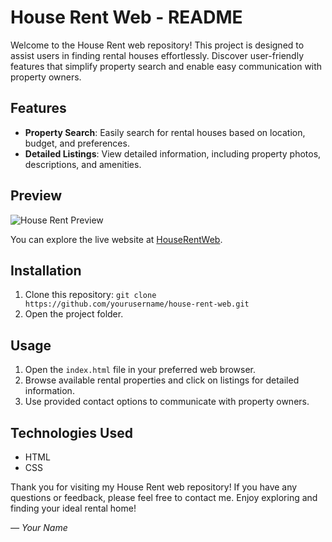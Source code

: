 # House Rent Web - README

Welcome to the House Rent web repository! This project is designed to assist users in finding rental houses effortlessly. Discover user-friendly features that simplify property search and enable easy communication with property owners.

## Features

- **Property Search**: Easily search for rental houses based on location, budget, and preferences.
- **Detailed Listings**: View detailed information, including property photos, descriptions, and amenities.


## Preview

![House Rent Preview](preview.png)

You can explore the live website at [HouseRentWeb](https://yourwebsiteurl.com).

## Installation

1. Clone this repository: `git clone https://github.com/yourusername/house-rent-web.git`
2. Open the project folder.

## Usage

1. Open the `index.html` file in your preferred web browser.
2. Browse available rental properties and click on listings for detailed information.
3. Use provided contact options to communicate with property owners.

## Technologies Used

- HTML
- CSS

Thank you for visiting my House Rent web repository! If you have any questions or feedback, please feel free to contact me. Enjoy exploring and finding your ideal rental home!

_— Your Name_
